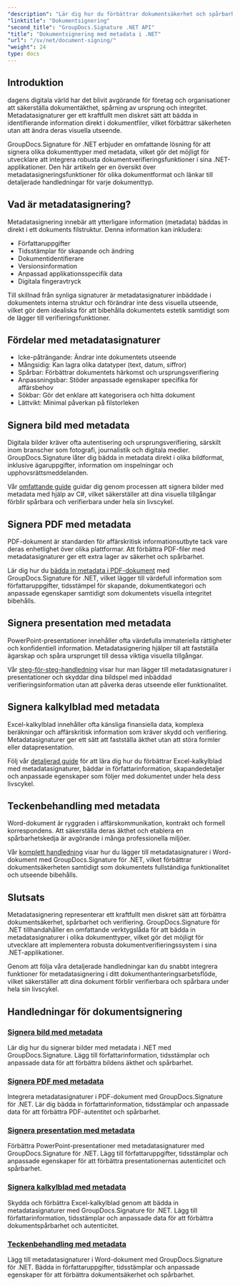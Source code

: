 ```yaml
---
"description": "Lär dig hur du förbättrar dokumentsäkerhet och spårbarhet genom att bädda in metadatasignaturer i olika filformat med GroupDocs.Signature för .NET. Omfattande handledningar för PDF-, Word-, Excel-, PowerPoint- och bildfiler."
"linktitle": "Dokumentsignering"
"second_title": "GroupDocs.Signature .NET API"
"title": "Dokumentsignering med metadata i .NET"
"url": "/sv/net/document-signing/"
"weight": 24
type: docs
---
```

## Introduktion

dagens digitala värld har det blivit avgörande för företag och organisationer att säkerställa dokumentäkthet, spårning av ursprung och integritet. Metadatasignaturer ger ett kraftfullt men diskret sätt att bädda in identifierande information direkt i dokumentfiler, vilket förbättrar säkerheten utan att ändra deras visuella utseende.

GroupDocs.Signature för .NET erbjuder en omfattande lösning för att signera olika dokumenttyper med metadata, vilket gör det möjligt för utvecklare att integrera robusta dokumentverifieringsfunktioner i sina .NET-applikationer. Den här artikeln ger en översikt över metadatasigneringsfunktioner för olika dokumentformat och länkar till detaljerade handledningar för varje dokumenttyp.

## Vad är metadatasignering?

Metadatasignering innebär att ytterligare information (metadata) bäddas in direkt i ett dokuments filstruktur. Denna information kan inkludera:

- Författaruppgifter
- Tidsstämplar för skapande och ändring
- Dokumentidentifierare
- Versionsinformation
- Anpassad applikationsspecifik data
- Digitala fingeravtryck

Till skillnad från synliga signaturer är metadatasignaturer inbäddade i dokumentets interna struktur och förändrar inte dess visuella utseende, vilket gör dem idealiska för att bibehålla dokumentets estetik samtidigt som de lägger till verifieringsfunktioner.

## Fördelar med metadatasignaturer

- Icke-påträngande: Ändrar inte dokumentets utseende
- Mångsidig: Kan lagra olika datatyper (text, datum, siffror)
- Spårbar: Förbättrar dokumentets härkomst och ursprungsverifiering
- Anpassningsbar: Stöder anpassade egenskaper specifika för affärsbehov
- Sökbar: Gör det enklare att kategorisera och hitta dokument
- Lättvikt: Minimal påverkan på filstorleken

## Signera bild med metadata

Digitala bilder kräver ofta autentisering och ursprungsverifiering, särskilt inom branscher som fotografi, journalistik och digitala medier. GroupDocs.Signature låter dig bädda in metadata direkt i olika bildformat, inklusive ägaruppgifter, information om inspelningar och upphovsrättsmeddelanden.

Vår [omfattande guide](./sign-image-with-metadata/) guidar dig genom processen att signera bilder med metadata med hjälp av C#, vilket säkerställer att dina visuella tillgångar förblir spårbara och verifierbara under hela sin livscykel.

## Signera PDF med metadata

PDF-dokument är standarden för affärskritisk informationsutbyte tack vare deras enhetlighet över olika plattformar. Att förbättra PDF-filer med metadatasignaturer ger ett extra lager av säkerhet och spårbarhet.

Lär dig hur du [bädda in metadata i PDF-dokument](./sign-pdf-with-metadata/) med GroupDocs.Signature för .NET, vilket lägger till värdefull information som författaruppgifter, tidsstämpel för skapande, dokumentkategori och anpassade egenskaper samtidigt som dokumentets visuella integritet bibehålls.

## Signera presentation med metadata

PowerPoint-presentationer innehåller ofta värdefulla immateriella rättigheter och konfidentiell information. Metadatasignering hjälper till att fastställa ägarskap och spåra ursprunget till dessa viktiga visuella tillgångar.

Vår [steg-för-steg-handledning](./sign-presentation-with-metadata/) visar hur man lägger till metadatasignaturer i presentationer och skyddar dina bildspel med inbäddad verifieringsinformation utan att påverka deras utseende eller funktionalitet.

## Signera kalkylblad med metadata

Excel-kalkylblad innehåller ofta känsliga finansiella data, komplexa beräkningar och affärskritisk information som kräver skydd och verifiering. Metadatasignaturer ger ett sätt att fastställa äkthet utan att störa formler eller datapresentation.

Följ vår [detaljerad guide](./sign-spreadsheet-with-metadata/) för att lära dig hur du förbättrar Excel-kalkylblad med metadatasignaturer, bäddar in författarinformation, skapandedetaljer och anpassade egenskaper som följer med dokumentet under hela dess livscykel.

## Teckenbehandling med metadata

Word-dokument är ryggraden i affärskommunikation, kontrakt och formell korrespondens. Att säkerställa deras äkthet och etablera en spårbarhetskedja är avgörande i många professionella miljöer.

Vår [komplett handledning](./sign-word-processing-with-metadata/) visar hur du lägger till metadatasignaturer i Word-dokument med GroupDocs.Signature för .NET, vilket förbättrar dokumentsäkerheten samtidigt som dokumentets fullständiga funktionalitet och utseende bibehålls.

## Slutsats

Metadatasignering representerar ett kraftfullt men diskret sätt att förbättra dokumentsäkerhet, spårbarhet och verifiering. GroupDocs.Signature för .NET tillhandahåller en omfattande verktygslåda för att bädda in metadatasignaturer i olika dokumenttyper, vilket gör det möjligt för utvecklare att implementera robusta dokumentverifieringssystem i sina .NET-applikationer.

Genom att följa våra detaljerade handledningar kan du snabbt integrera funktioner för metadatasignering i ditt dokumenthanteringsarbetsflöde, vilket säkerställer att dina dokument förblir verifierbara och spårbara under hela sin livscykel.

## Handledningar för dokumentsignering
### [Signera bild med metadata](./sign-image-with-metadata/)
Lär dig hur du signerar bilder med metadata i .NET med GroupDocs.Signature. Lägg till författarinformation, tidsstämplar och anpassade data för att förbättra bildens äkthet och spårbarhet.

### [Signera PDF med metadata](./sign-pdf-with-metadata/)
Integrera metadatasignaturer i PDF-dokument med GroupDocs.Signature för .NET. Lär dig bädda in författarinformation, tidsstämplar och anpassade data för att förbättra PDF-autentitet och spårbarhet.

### [Signera presentation med metadata](./sign-presentation-with-metadata/)
Förbättra PowerPoint-presentationer med metadatasignaturer med GroupDocs.Signature för .NET. Lägg till författaruppgifter, tidsstämplar och anpassade egenskaper för att förbättra presentationernas autenticitet och spårbarhet.

### [Signera kalkylblad med metadata](./sign-spreadsheet-with-metadata/)
Skydda och förbättra Excel-kalkylblad genom att bädda in metadatasignaturer med GroupDocs.Signature för .NET. Lägg till författarinformation, tidsstämplar och anpassade data för att förbättra dokumentspårbarhet och autenticitet.

### [Teckenbehandling med metadata](./sign-word-processing-with-metadata/)
Lägg till metadatasignaturer i Word-dokument med GroupDocs.Signature för .NET. Bädda in författaruppgifter, tidsstämplar och anpassade egenskaper för att förbättra dokumentsäkerhet och spårbarhet.